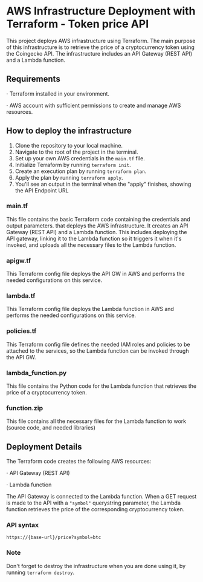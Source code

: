 # AWS Infrastructure Deployment with Terraform - Token price API
This project deploys AWS infrastructure using Terraform. The main purpose of this infrastructure is to retrieve the price of a cryptocurrency token using the Coingecko API. The infrastructure includes an API Gateway (REST API) and a Lambda function.

## Requirements
⋅ Terraform installed in your environment.

⋅ AWS account with sufficient permissions to create and manage AWS resources.

## How to deploy the infrastructure
1. Clone the repository to your local machine.
2. Navigate to the root of the project in the terminal.
3. Set up your own AWS credentials in the `main.tf` file.
4. Initialize Terraform by running `terraform init`.
5. Create an execution plan by running `terraform plan`.
6. Apply the plan by running `terraform apply`.
7. You'll see an output in the terminal when the "apply" finishes, showing the API Endpoint URL

### main.tf
This file contains the basic Terraform code containing the credentials and output parameters. that deploys the AWS infrastructure. It creates an API Gateway (REST API) and a Lambda function. This includes deploying the API gateway, linking it to the Lambda function so it triggers it when it's invoked, and uploads all the necessary files to the Lambda function.

### apigw.tf
This Terraform config file deploys the API GW in AWS and performs the needed configurations on this service.

### lambda.tf
This Terraform config file deploys the Lambda function in AWS and performs the needed configurations on this service.

### policies.tf
This Terraform config file defines the needed IAM roles and policies to be attached to the services, so the Lambda function can be invoked through the API GW.

### lambda_function.py
This file contains the Python code for the Lambda function that retrieves the price of a cryptocurrency token.

### function.zip
This file contains all the necessary files for the Lambda function to work (source code, and needed libraries)

## Deployment Details
The Terraform code creates the following AWS resources:

⋅ API Gateway (REST API)

⋅ Lambda function

The API Gateway is connected to the Lambda function. When a GET request is made to the API with a `"symbol"` querystring parameter, the Lambda function retrieves the price of the corresponding cryptocurrency token.

### API syntax

`https://{base-url}/price?symbol=btc`

### Note
Don't forget to destroy the infrastructure when you are done using it, by running `terraform destroy`.
